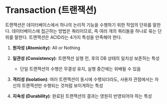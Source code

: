 # Transaction (트랜잭션)

트랜잭션은 데이터베이스에서 하나의 논리적 기능을 수행하기 위한 작업의 단위를 말한다. 데이터베이스에 접근하는 방법은 쿼리이므로, 즉 여러 개의 쿼리들을 하나로 묶는 단위를 말한다. 트랜잭션은 ACID라는 4가지 특성을 만족해야 한다.

1. **원자성 (Atomicity)**: All or Nothing
2. **일관성 (Consistency)**: 트랜잭션 실행 전, 후의 DB 상태의 일치성 보존하는 특성
   - 단일 트랜잭션의 수행은 무결성 유지, 실행 중간에는 위배될 수 있음

3. **격리성 (Isolation)**: 여러 트랜잭션이 동시에 수행되더라도, 사용자 관점에서는 자신의 트랜잭션만 수행되는 것처럼 보이게하는 특성
4. **지속성 (Durability)**: 완료된 트랜잭션의 결과는 영원히 반영되어야 하는 특성